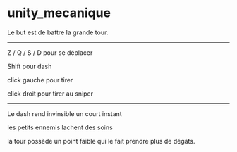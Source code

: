 # unity_mecanique


Le but est de battre la grande tour.


--------------------------------------

Z / Q / S / D pour se déplacer

Shift pour dash

click gauche pour tirer

click droit pour tirer au sniper

--------------------------------------

Le dash rend invinsible un court instant

les petits ennemis lachent des soins

la tour possède un point faible qui le fait prendre plus de dégâts.
